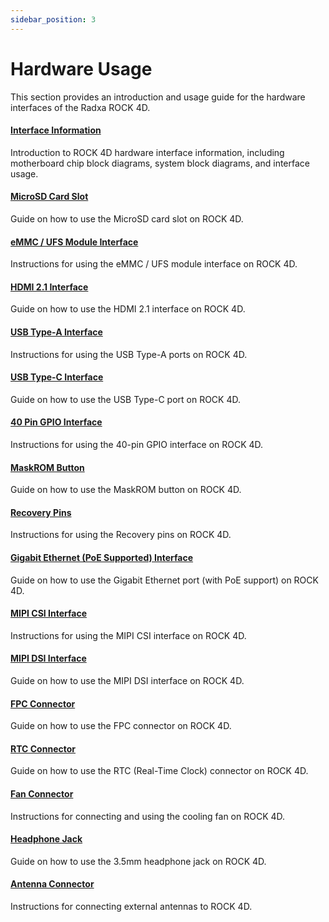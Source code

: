 ```yaml
---
sidebar_position: 3
---
```


# Hardware Usage

This section provides an introduction and usage guide for the hardware interfaces of the Radxa ROCK 4D.

#### [Interface Information](/rock4/rock4d/hardware-use/hardware-info)

Introduction to ROCK 4D hardware interface information, including motherboard chip block diagrams, system block diagrams, and interface usage.

#### [MicroSD Card Slot](/rock4/rock4d/hardware-use/microsd)

Guide on how to use the MicroSD card slot on ROCK 4D.

#### [eMMC / UFS Module Interface](/rock4/rock4d/hardware-use/emmc-ufs-connector)

Instructions for using the eMMC / UFS module interface on ROCK 4D.

#### [HDMI 2.1 Interface](/rock4/rock4d/hardware-use/hdmi)

Guide on how to use the HDMI 2.1 interface on ROCK 4D.

#### [USB Type-A Interface](/rock4/rock4d/hardware-use/usb-type-a)

Instructions for using the USB Type-A ports on ROCK 4D.

#### [USB Type-C Interface](/rock4/rock4d/hardware-use/usb-type-c)

Guide on how to use the USB Type-C port on ROCK 4D.

#### [40 Pin GPIO Interface](/rock4/rock4d/hardware-use/pin-gpio)

Instructions for using the 40-pin GPIO interface on ROCK 4D.

#### [MaskROM Button](/rock4/rock4d/hardware-use/maskrom)

Guide on how to use the MaskROM button on ROCK 4D.

#### [Recovery Pins](/rock4/rock4d/hardware-use/recovery)

Instructions for using the Recovery pins on ROCK 4D.

#### [Gigabit Ethernet (PoE Supported) Interface](/rock4/rock4d/hardware-use/gigabit-ethernet)

Guide on how to use the Gigabit Ethernet port (with PoE support) on ROCK 4D.

#### [MIPI CSI Interface](/rock4/rock4d/hardware-use/mipi-csi)

Instructions for using the MIPI CSI interface on ROCK 4D.

#### [MIPI DSI Interface](/rock4/rock4d/hardware-use/mipi-dsi)

Guide on how to use the MIPI DSI interface on ROCK 4D.

#### [FPC Connector](/rock4/rock4d/hardware-use/fpc-connector)

Guide on how to use the FPC connector on ROCK 4D.

#### [RTC Connector](/rock4/rock4d/hardware-use/rtc-connector)

Guide on how to use the RTC (Real-Time Clock) connector on ROCK 4D.

#### [Fan Connector](/rock4/rock4d/hardware-use/fan)

Instructions for connecting and using the cooling fan on ROCK 4D.

#### [Headphone Jack](/rock4/rock4d/hardware-use/headphone)

Guide on how to use the 3.5mm headphone jack on ROCK 4D.

#### [Antenna Connector](/rock4/rock4d/hardware-use/ante)

Instructions for connecting external antennas to ROCK 4D.
